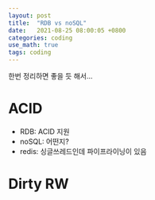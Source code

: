 ```yaml
---
layout: post
title:  "RDB vs noSQL"
date:   2021-08-25 08:00:05 +0800
categories: coding
use_math: true
tags: coding
---
```


한번 정리하면 좋을 듯 해서...

# ACID
- RDB: ACID 지원
- noSQL: 어떤지?
- redis: 싱글쓰레드인데 파이프라이닝이 있음

# Dirty RW